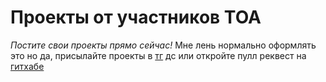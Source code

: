 # Проекты от участников ТОА
_Постите свои проекты прямо сейчас!_
Мне лень нормально оформлять это но да, присылайте проекты в [тг](https://t.me/n0nim1) дс или откройте пулл реквест на [гитхабе](https://github.com/justdont0/toa-svalka)
